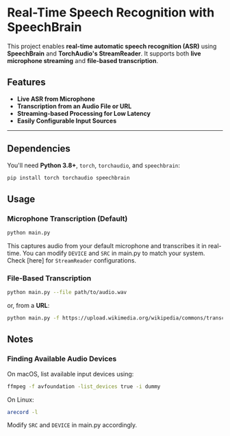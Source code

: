 # **Real-Time Speech Recognition with SpeechBrain**

This project enables **real-time automatic speech recognition (ASR)** using **SpeechBrain** and **TorchAudio's StreamReader**. It supports both **live microphone streaming** and **file-based transcription**.

## **Features**
- **Live ASR from Microphone**
- **Transcription from an Audio File or URL**
- **Streaming-based Processing for Low Latency**
- **Easily Configurable Input Sources**

---

## **Dependencies**

You'll need **Python 3.8+**, `torch`, `torchaudio`, and `speechbrain`:

```sh
pip install torch torchaudio speechbrain
```

## **Usage**

### Microphone Transcription (Default)

```sh
python main.py
```

This captures audio from your default microphone and transcribes it in real-time.
You can modify `DEVICE` and `SRC` in main.py to match your system. Check [here] for `StreamReader` configurations.

### File-Based Transcription

```sh
python main.py --file path/to/audio.wav
```

or, from a **URL**:

```sh
python main.py -f https://upload.wikimedia.org/wikipedia/commons/transcoded/9/97/Spoken_Wikipedia_-_One_Times_Square.ogg/Spoken_Wikipedia_-_One_Times_Square.ogg.mp3
```

## Notes

### Finding Available Audio Devices

On macOS, list available input devices using:

```sh
ffmpeg -f avfoundation -list_devices true -i dummy
```

On Linux:

```sh
arecord -l
```

Modify `SRC` and `DEVICE` in main.py accordingly.